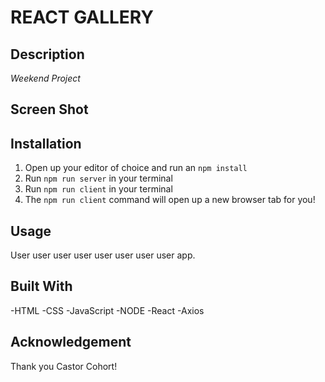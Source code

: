 # REACT GALLERY

## Description

_Weekend Project_

## Screen Shot

<!-- picture plz! -->

## Installation

1. Open up your editor of choice and run an `npm install`
2. Run `npm run server` in your terminal
3. Run `npm run client` in your terminal
4. The `npm run client` command will open up a new browser tab for you!

## Usage

User user user user user user user user app.

## Built With

-HTML
-CSS
-JavaScript
-NODE
-React
-Axios

## Acknowledgement

Thank you Castor Cohort!

<!-- Your project description goes here. What problem did you solve? How did you solve it? -->

<!-- Additional README details can be found [here](https://github.com/PrimeAcademy/readme-template/blob/master/README.md). -->
